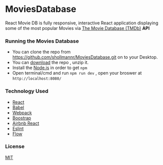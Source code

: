 # MoviesDatabase

React Movie DB is fully responsive, interactive React application displaying some of the most popular Movies via  [ The Movie Database (TMDb)][1] **API**

  [1]: https://www.themoviedb.org/documentation/api

### Running the Movies Database
* You can clone the repo from https://github.com/shollmannr/MoviesDatabase.git on to your Desktop.
* You can [download](https://github.com/shollmannr/MoviesDatabase/archive/master.zip) the repo , unzip it.
* Install the [Node.js](https://nodejs.org/en/) in order to get `npm`
* Open terminal/cmd and run `npm run dev` , open your broswer at `http://localhost:8080/`


### Technology Used
* [React](https://reactjs.org/)
* [Babel](https://babeljs.io/)
* [Webpack](https://webpack.js.org/)
* [Boostrap](https://getbootstrap.com/)
* [Airbnb React](https://github.com/airbnb/javascript/tree/master/react)
* [Eslint](https://eslint.org/)
* [Flow](https://flow.org/)

### License 
[MIT](https://github.com/shollmannr/MoviesDatabase/blob/master/LICENSE)
